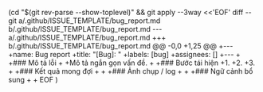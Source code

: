 (cd "$(git rev-parse --show-toplevel)" && git apply --3way <<'EOF'
diff --git a/.github/ISSUE_TEMPLATE/bug_report.md b/.github/ISSUE_TEMPLATE/bug_report.md
--- a/.github/ISSUE_TEMPLATE/bug_report.md
+++ b/.github/ISSUE_TEMPLATE/bug_report.md
@@ -0,0 +1,25 @@
+---
+name: Bug report
+title: "[Bug]: "
+labels: [bug]
+assignees: []
+---
+
+### Mô tả lỗi
+
+Mô tả ngắn gọn vấn đề.
+
+### Bước tái hiện
+1. 
+2. 
+3. 
+
+### Kết quả mong đợi
+
+
+### Ảnh chụp / log
+
+
+### Ngữ cảnh bổ sung
+
+
EOF
)
